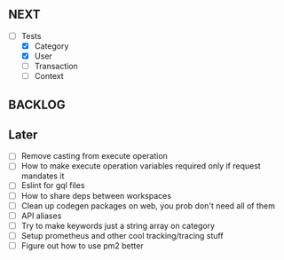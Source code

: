 ## NEXT

-   [ ] Tests
    -   [x] Category
    -   [x] User
    -   [ ] Transaction
    -   [ ] Context

## BACKLOG

## Later

-   [ ] Remove casting from execute operation
-   [ ] How to make execute operation variables required only if request mandates it
-   [ ] Eslint for gql files
-   [ ] How to share deps between workspaces
-   [ ] Clean up codegen packages on web, you prob don't need all of them
-   [ ] API aliases
-   [ ] Try to make keywords just a string array on category
-   [ ] Setup prometheus and other cool tracking/tracing stuff
-   [ ] Figure out how to use pm2 better
